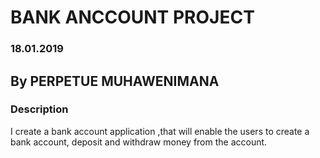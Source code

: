 # BANK ANCCOUNT PROJECT
### 18.01.2019
## By PERPETUE MUHAWENIMANA
### Description
I create a bank account application ,that will enable the users to create a bank account, deposit and withdraw money from the account.  
